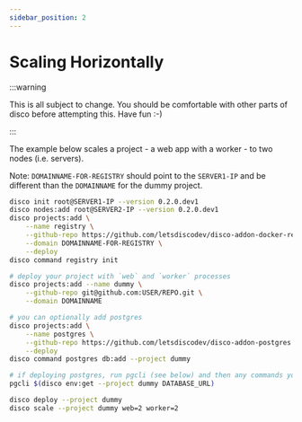 ```yaml
---
sidebar_position: 2
---
```


# Scaling Horizontally

:::warning

This is all subject to change. You should be comfortable with other parts of disco before attempting this. Have fun :-)

:::

The example below scales a project - a web app with a worker - to two nodes (i.e. servers).

Note: `DOMAINNAME-FOR-REGISTRY` should point to the `SERVER1-IP` and be different than the `DOMAINNAME` for the dummy project.


```bash
disco init root@SERVER1-IP --version 0.2.0.dev1
disco nodes:add root@SERVER2-IP --version 0.2.0.dev1
disco projects:add \
    --name registry \
    --github-repo https://github.com/letsdiscodev/disco-addon-docker-registry.git \
    --domain DOMAINNAME-FOR-REGISTRY \
    --deploy
disco command registry init

# deploy your project with `web` and `worker` processes
disco projects:add --name dummy \
    --github-repo git@github.com:USER/REPO.git \
    --domain DOMAINNAME 

# you can optionally add postgres
disco projects:add \
    --name postgres \
    --github-repo https://github.com/letsdiscodev/disco-addon-postgres \
    --deploy
disco command postgres db:add --project dummy

# if deploying postgres, run pgcli (see below) and then any commands you need to setup your database
pgcli $(disco env:get --project dummy DATABASE_URL)

disco deploy --project dummy
disco scale --project dummy web=2 worker=2
```

